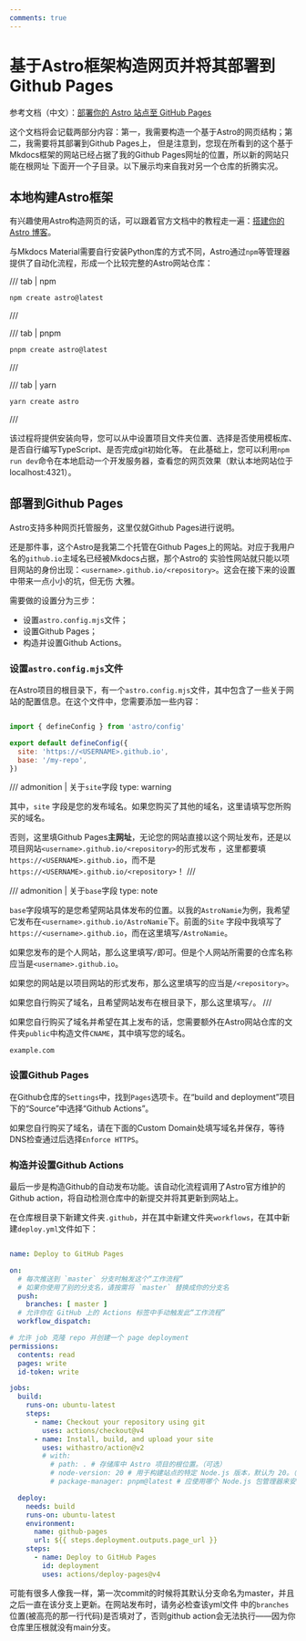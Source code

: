 ```yaml
---
comments: true
---
```

# 基于Astro框架构造网页并将其部署到Github Pages

参考文档（中文）：[部署你的 Astro 站点至 GitHub Pages](https://docs.astro.build/zh-cn/guides/deploy/github/)

这个文档将会记载两部分内容：第一，我需要构造一个基于Astro的网页结构；第二，我需要将其部署到Github Pages上，
但是注意到，您现在所看到的这个基于Mkdocs框架的网站已经占据了我的Github Pages网址的位置，所以新的网站只能在根网址
下面开一个子目录。以下展示均来自我对另一个仓库的折腾实况。

## 本地构建Astro框架

有兴趣使用Astro构造网页的话，可以跟着官方文档中的教程走一遍：[搭建你的 Astro 博客](https://docs.astro.build/zh-cn/tutorial/0-introduction/)。

与Mkdocs Material需要自行安装Python库的方式不同，Astro通过`npm`等管理器提供了自动化流程，形成一个比较完整的Astro网站仓库：

/// tab | npm

```bash
npm create astro@latest
```

///

/// tab | pnpm

```bash
pnpm create astro@latest
```

///

/// tab | yarn

```bash
yarn create astro
```

///

该过程将提供安装向导，您可以从中设置项目文件夹位置、选择是否使用模板库、是否自行编写TypeScript、是否完成git初始化等。
在此基础上，您可以利用`npm run dev`命令在本地启动一个开发服务器，查看您的网页效果（默认本地网站位于localhost:4321）。

## 部署到Github Pages

Astro支持多种网页托管服务，这里仅就Github Pages进行说明。

还是那件事，这个Astro是我第二个托管在Github Pages上的网站。对应于我用户名的`github.io`主域名已经被Mkdocs占据，那个Astro的
实验性网站就只能以项目网站的身份出现：`<username>.github.io/<repository>`。这会在接下来的设置中带来一点小小的坑，但无伤
大雅。

需要做的设置分为三步：
- 设置`astro.config.mjs`文件；
- 设置Github Pages；
- 构造并设置Github Actions。

### 设置`astro.config.mjs`文件

在Astro项目的根目录下，有一个`astro.config.mjs`文件，其中包含了一些关于网站的配置信息。在这个文件中，您需要添加一些内容：

```javascript title="astro.config.mjs"

import { defineConfig } from 'astro/config'

export default defineConfig({
  site: 'https://<USERNAME>.github.io',
  base: '/my-repo',
})

```

/// admonition | 关于`site`字段
    type: warning

其中，`site` 字段是您的发布域名。如果您购买了其他的域名，这里请填写您所购买的域名。

否则，这里填Github Pages**主网址**，无论您的网站直接以这个网址发布，还是以项目网站`<username>.github.io/<repository>`的形式发布
，这里都要填`https://<USERNAME>.github.io`，而不是`https://<USERNAME>.github.io/<repository>`！
///

/// admonition | 关于`base`字段
    type: note

`base`字段填写的是您希望网站具体发布的位置。以我的`AstroNamie`为例，我希望它发布在`<username>.github.io/AstroNamie`下。前面的`Site`
字段中我填写了`https://<username>.github.io`，而在这里填写`/AstroNamie`。

如果您发布的是个人网站，那么这里填写`/`即可。但是个人网站所需要的仓库名称应当是`<username>.github.io`。

如果您的网站是以项目网站的形式发布，那么这里填写的应当是`/<repository>`。

如果您自行购买了域名，且希望网站发布在根目录下，那么这里填写`/`。
///

如果您自行购买了域名并希望在其上发布的话，您需要额外在Astro网站仓库的文件夹`public`中构造文件`CNAME`，其中填写您的域名。

```plaintext title="./public/CNAME"
example.com
```

### 设置Github Pages

在Github仓库的`Settings`中，找到`Pages`选项卡。在“build and deployment”项目下的“Source”中选择“Github Actions”。

如果您自行购买了域名，请在下面的Custom Domain处填写域名并保存，等待DNS检查通过后选择`Enforce HTTPS`。

### 构造并设置Github Actions

最后一步是构造Github的自动发布功能。该自动化流程调用了Astro官方维护的Github action，将自动检测仓库中的新提交并将其更新到网站上。

在仓库根目录下新建文件夹`.github`，并在其中新建文件夹`workflows`，在其中新建`deploy.yml`文件如下：

```yml title=".github/workflows/deploy.yml" hl_lines="7"

name: Deploy to GitHub Pages

on:
  # 每次推送到 `master` 分支时触发这个“工作流程”
  # 如果你使用了别的分支名，请按需将 `master` 替换成你的分支名
  push:
    branches: [ master ]
  # 允许你在 GitHub 上的 Actions 标签中手动触发此“工作流程”
  workflow_dispatch:

# 允许 job 克隆 repo 并创建一个 page deployment
permissions:
  contents: read
  pages: write
  id-token: write

jobs:
  build:
    runs-on: ubuntu-latest
    steps:
      - name: Checkout your repository using git
        uses: actions/checkout@v4
      - name: Install, build, and upload your site
        uses: withastro/action@v2
        # with:
          # path: . # 存储库中 Astro 项目的根位置。（可选）
          # node-version: 20 # 用于构建站点的特定 Node.js 版本，默认为 20。（可选）
          # package-manager: pnpm@latest # 应使用哪个 Node.js 包管理器来安装依赖项和构建站点。会根据存储库中的 lockfile 自动检测。（可选）

  deploy:
    needs: build
    runs-on: ubuntu-latest
    environment:
      name: github-pages
      url: ${{ steps.deployment.outputs.page_url }}
    steps:
      - name: Deploy to GitHub Pages
        id: deployment
        uses: actions/deploy-pages@v4

```

可能有很多人像我一样，第一次commit的时候将其默认分支命名为master，并且之后一直在该分支上更新。在网站发布时，请务必检查该yml文件
中的`branches`位置(被高亮的那一行代码)是否填对了，否则github action会无法执行——因为你仓库里压根就没有main分支。
